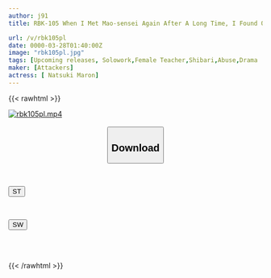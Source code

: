 ```yaml
---
author: j91
title: RBK-105 When I Met Mao-sensei Again After A Long Time, I Found Out That She Was A Bondage Slave Behind The Scenes... Natsuki Maron

url: /v/rbk105pl
date: 0000-03-28T01:40:00Z
image: "rbk105pl.jpg"
tags: [Upcoming releases, Solowork,Female Teacher,Shibari,Abuse,Drama	]
maker: [Attackers]
actress: [ Natsuki Maron]
---
```



{{< rawhtml >}}

<div class="video" data-videoid="pending_link.html">
    <a href="javascript:;">
        <img src="/v/rbk105pl/rbk105pl.jpg" width="WIDTH" height="HEIGHT" alt="rbk105pl.mp4" loading="lazy">
    </a>
</div>

<script type="text/javascript" src="https://j91.asia/asset/on-demand-pend.js"></script>

<br>
  <link rel="stylesheet" href="https://j91.asia/asset/bs5.css">
  
  <center>
  <button class="btn btn-primary" type="button" data-bs-toggle="collapse" data-bs-target=".multi-collapse" aria-expanded="false" aria-controls="multiCollapseExample1 multiCollapseExample2"><h2>Download</h2></button></center>
</p>
<div class="row">
  <div class="col">
    <div class="collapse multi-collapse" id="multiCollapseExample1">
      <div class="card card-body">
	      	      <br>
<div class="buttons">  
<p><a href="https://j91.asia/pending_link.html" target="_blank"><button class="btn-hover color-3"><i class="fa fa-download"></i> ST</button></a></p></div>
    </div>
  </div>
</div>
  <div class="col">
    <div class="collapse multi-collapse" id="multiCollapseExample2">
      <div class="card card-body">
	      <br>
<div class="buttons">
<p><a href="https://j91.asia/pending_link.html" target="_blank"><button class="btn-hover color-2"><i class="fa fa-download"></i> SW</button></a></p></div>
<br><br>
      </div>
    </div>
  </div>
</div>

{{< /rawhtml >}}